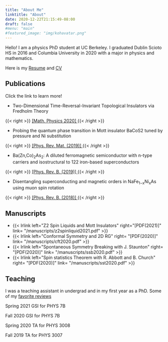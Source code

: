```yaml
---
title: "About Me"
linktitle: "About"
date: 2020-12-22T21:15:49-08:00
draft: false
#menu: "main"
#featured_image: "img/kohavatar.png"
---
```


Hello! I am a physics PhD student at UC Berkeley.  I graduated Dublin Scioto HS in 2016 and Columbia University in 2020 with a major in physics and mathematics.

Here is  my [Resume](/resume/Yamakawa_Resume.pdf) and [CV](/resume/Yamakawa_cv.pdf)

## Publications
Click the link to learn more!

* Two-Dimensional Time-Reversal-Invariant Topological Insulators via Fredholm Theory

{{< right >}} <a href= "https://arxiv.org/abs/1908.00910"> [Math. Physics 2020] </a> {{< /right >}}

* Probing the quantum phase transition in Mott insulator BaCoS2 tuned by pressure and Ni substitution 

{{< right >}} <a href= "https://doi.org/10.1103/PhysRevMaterials.3.045001"> [Phys. Rev. Mat. (2019)] </a> {{< /right >}}

* Ba(Zn,Co)<sub>2</sub>As<sub>2</sub>: A diluted ferromagnetic semiconductor with n-type carriers and isostructural to 122 iron-based superconductors 

{{< right >}} <a href= "https://doi.org/10.1103/PhysRevB.99.155201 "> [Phys. Rev. B. (2019)] </a> {{< /right >}}

* Disentangling superconducting and magnetic orders in NaFe<sub>1−x</sub>Ni<sub>x</sub>As using muon spin rotation 

{{< right >}} <a href= "https://doi.org/10.1103/PhysRevB.97.224508"> [Phys. Rev. B. (2018)] </a> {{< /right >}}

<!--
* {{< lrlink left="Disentangling superconducting and magnetic orders in NaFe1−xNixAs using muon spin rotation" right="[Phys. Rev. B. (2018)]" link= "/manuscripts/z2spinliquid2021.pdf" >}}  
-->
## Manuscripts


* {{< lrlink left="Z2 Spin Liquids and Mott Insulators" right="[PDF(2021)]" link= "/manuscripts/z2spinliquid2021.pdf" >}}  
* {{< lrlink left="Conformal Symmetry and 2D RG" right= "[PDF(2020)]" link= "/manuscripts/cft2020.pdf" >}}
* {{< lrlink left="Spontaneous Symmetry Breaking with J. Staunton" right= "[PDF(2020)]" link= "/manuscripts/ssb2020.pdf" >}}
* {{< lrlink left="Spin statistics Theorem with R. Abbott and B. Church" right= "[PDF(2020)]" link= "/manuscripts/sst2020.pdf" >}}



## Teaching
I was a teaching assistant in undergrad and in my first year as a PhD.  Some of my [favorite reviews](/reviews/myteaching)

Spring 2021 GSI for PHYS 7B 

Fall 2020 GSI for PHYS 7B 

Spring 2020 TA for PHYS 3008 

Fall 2019 TA for PHYS 3007


